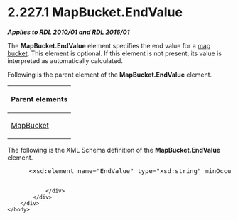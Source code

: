 <html dir="LTR" xmlns:mshelp="http://msdn.microsoft.com/mshelp" xmlns:ddue="http://ddue.schemas.microsoft.com/authoring/2003/5" xmlns:xlink="http://www.w3.org/1999/xlink" xmlns:tool="http://www.microsoft.com/tooltip">
    <head>
        <meta http-equiv="Content-Type" content="text/html; CHARSET=utf-8"></meta>
        <meta name="save" content="history"></meta>
        <title>2.227.1 MapBucket.EndValue</title>
        <xml>
            <mshelp:toctitle title="2.227.1 MapBucket.EndValue"></mshelp:toctitle>
            <mshelp:rltitle title="[MS-RDL]: MapBucket.EndValue"></mshelp:rltitle>
            <mshelp:keyword index="A" term="d653d7f3-18b6-4043-b444-26681c829b16"></mshelp:keyword>
            <mshelp:attr name="DCSext.ContentType" value="open specification"></mshelp:attr>
            <mshelp:attr name="AssetID" value="d653d7f3-18b6-4043-b444-26681c829b16"></mshelp:attr>
            <mshelp:attr name="TopicType" value="kbRef"></mshelp:attr>
            <mshelp:attr name="DCSext.Title" value="[MS-RDL]: MapBucket.EndValue" />
        </xml>
    </head>
    <body>
        <div id="header">
            <h1 class="heading">2.227.1 MapBucket.EndValue</h1>
        </div>
        <div id="mainSection">
            <div id="mainBody">
                <div id="allHistory" class="saveHistory"></div>
                <div id="sectionSection0" class="section" name="collapseableSection">
                    

<p><b><i>Applies to </i></b><a href="3428e690-a348-4ec7-8a6a-8efb42d2cdee.htm"><b><i>RDL 2010/01</i></b></a><b><i>
and </i></b><a href="52ce3983-2bfc-4e72-9359-42aaf5fe4509.htm"><b><i>RDL 2016/01</i></b></a></p>

<p>The <b>MapBucket.EndValue</b> element specifies the end
value for a <a href="b2482b3f-74ab-4ca8-a9e5-c07955011743.htm#gt_da9b5ba1-0d02-4e16-9c82-6745b0e30a72">map bucket</a>.
This element is optional. If this element is not present, its value is
interpreted as automatically calculated.</p>

<p>Following is the parent element of the <b>MapBucket.EndValue</b>
element.</p>

<table>
 <thead>
  <tr>
   <th>
   <p>Parent elements</p>
   </th>
  </tr>
 </thead>
 <tr>
  <td>
  <p><a href="ef18140f-3267-4bb8-9df6-0fe220aabcdb.htm">MapBucket</a></p>
  </td>
 </tr>
</table>

<p>The following is the XML Schema definition of the <b>MapBucket.EndValue</b>
element.</p>

<dl>
<dd>
<div><pre> &lt;xsd:element name=&quot;EndValue&quot; type=&quot;xsd:string&quot; minOccurs=&quot;0&quot; /&gt;
  
</pre></div>
</dd></dl>


                </div>
            </div>
        </div>
    </body>
</html>
